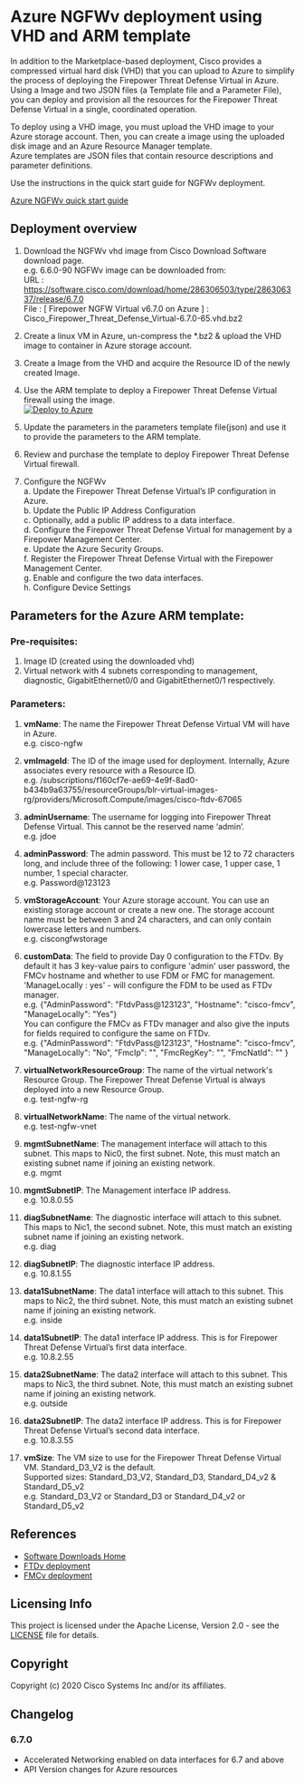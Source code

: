 # Azure NGFWv deployment using VHD and ARM template

In addition to the Marketplace-based deployment, Cisco provides a compressed virtual hard disk (VHD) that you can upload to Azure to simplify the process of deploying the Firepower Threat Defense Virtual in Azure. <br>
Using a Image and two JSON files (a Template file and a Parameter File), you can deploy and provision all the resources for the Firepower Threat Defense Virtual in a single, coordinated operation.

To deploy using a VHD image, you must upload the VHD image to your Azure storage account. Then, you can create a image using the uploaded disk image and an Azure Resource Manager template.<br>
Azure templates are JSON files that contain resource descriptions and parameter definitions.

Use the instructions in the quick start guide for NGFWv deployment.<br>

[Azure NGFWv quick start guide](https://www.cisco.com/c/en/us/td/docs/security/firepower/quick_start/azure/ftdv-azure-qsg.html)


## Deployment overview

1. Download the NGFWv vhd image from Cisco Download Software download page.<br>
e.g. 6.6.0-90 NGFWv image can be downloaded from:<br>
URL  : https://software.cisco.com/download/home/286306503/type/286306337/release/6.7.0 <br>
File : [ Firepower NGFW Virtual v6.7.0 on Azure ] : Cisco_Firepower_Threat_Defense_Virtual-6.7.0-65.vhd.bz2<br>

2. Create a linux VM in Azure, un-compress the *.bz2 & upload the VHD image to container in Azure storage account.

3. Create a Image from the VHD and acquire the Resource ID of the newly created Image.

4. Use the ARM template to deploy a Firepower Threat Defense Virtual firewall using the image.\
[![Deploy to Azure](https://aka.ms/deploytoazurebutton)](https://portal.azure.com/#create/Microsoft.Template/uri/https%3A%2F%2Fraw.githubusercontent.com%2FCiscoDevNet%2Fcisco-ftdv%2Fmaster%2Fdeployment-templates%2Fazure%2FNGFWv6.7.0%2Fftdv%2Fazure-ftdv-custom-template.json)

5. Update the parameters in the parameters template file(json) and use it to provide the parameters to the ARM template.

6. Review and purchase the template to deploy Firepower Threat Defense Virtual firewall.

7. Configure the NGFWv <br>
    a. Update the Firepower Threat Defense Virtual’s IP configuration in Azure.<br>
    b. Update the Public IP Address Configuration<br>
    c. Optionally, add a public IP address to a data interface.<br>
    d. Configure the Firepower Threat Defense Virtual for management by a Firepower Management Center.<br>
    e. Update the Azure Security Groups.<br>
    f. Register the Firepower Threat Defense Virtual with the Firepower Management Center.<br>
    g. Enable and configure the two data interfaces.<br>
    h. Configure Device Settings<br>


## Parameters for the Azure ARM template:

### Pre-requisites:
1. Image ID (created using the downloaded vhd)
2. Virtual network with 4 subnets corresponding to management, diagnostic, GigabitEthernet0/0 and GigabitEthernet0/1 respectively.

### Parameters:
1. **vmName**: The name the Firepower Threat Defense Virtual VM will have in Azure.<br>
e.g. cisco-ngfw

2. **vmImageId**: The ID of the image used for deployment. Internally, Azure associates every resource with a Resource ID.<br>
e.g. /subscriptions/f160cf7e-ae69-4e9f-8ad0-b434b9a63755/resourceGroups/blr-virtual-images-rg/providers/Microsoft.Compute/images/cisco-ftdv-67065

3. **adminUsername**: The username for logging into Firepower Threat Defense Virtual. This cannot be the reserved name ‘admin’.<br>
e.g. jdoe

4. **adminPassword**: The admin password. This must be 12 to 72 characters long, and include three of the following: 1 lower case, 1 upper case, 1 number, 1 special character.<br>
e.g. Password@123123

5. **vmStorageAccount**: Your Azure storage account. You can use an existing storage account or create a new one. The storage account name must be between 3 and 24 characters, and can only contain lowercase letters and numbers.<br>
e.g. ciscongfwstorage

6. **customData**: The field to provide Day 0 configuration to the FTDv. By default it has 3 key-value pairs to configure 'admin' user password, the FMCv hostname and whether to use FDM or FMC for management.<br>
'ManageLocally : yes' - will configure the FDM to be used as FTDv manager.<br>
e.g. {"AdminPassword": "FtdvPass@123123", "Hostname": "cisco-fmcv", "ManageLocally": "Yes"}<br>
You can configure the FMCv as FTDv manager and also give the inputs for fields required to configure the same on FTDv.<br>
e.g. {"AdminPassword": "FtdvPass@123123", "Hostname": "cisco-fmcv", "ManageLocally": "No", "FmcIp": "<fmcIp>", "FmcRegKey": "<fmcRegKey>", "FmcNatId": "<fmcNatId>" }<br>

7. **virtualNetworkResourceGroup**: The name of the virtual network's Resource Group. The Firepower Threat Defense Virtual is always deployed into a new Resource Group.<br>
e.g. test-ngfw-rg

8. **virtualNetworkName**: The name of the virtual network.<br>
e.g. test-ngfw-vnet

9. **mgmtSubnetName**: The management interface will attach to this subnet. This maps to Nic0, the first subnet. Note, this must match an existing subnet name if joining an existing network.<br>
e.g. mgmt

10. **mgmtSubnetIP**: The Management interface IP address.<br>
e.g. 10.8.0.55

11. **diagSubnetName**: The diagnostic interface will attach to this subnet. This maps to Nic1, the second subnet. Note, this must match an existing subnet name if joining an existing network.<br>
e.g. diag

12. **diagSubnetIP**: The diagnostic interface IP address.<br>
e.g. 10.8.1.55

13. **data1SubnetName**: The data1 interface will attach to this subnet. This maps to Nic2, the third subnet. Note, this must match an existing subnet name if joining an existing network.<br>
e.g. inside

14. **data1SubnetIP**: The data1 interface IP address. This is for Firepower Threat Defense Virtual’s first data interface.<br>
e.g. 10.8.2.55

15. **data2SubnetName**: The data2 interface will attach to this subnet. This maps to Nic3, the third subnet. Note, this must match an existing subnet name if joining an existing network.<br>
e.g. outside

16. **data2SubnetIP**: The data2 interface IP address. This is for Firepower Threat Defense Virtual’s second data interface.<br>
e.g. 10.8.3.55

17. **vmSize**: The VM size to use for the Firepower Threat Defense Virtual VM. Standard_D3_V2 is the default.<br>
Supported sizes: Standard_D3_V2, Standard_D3, Standard_D4_v2 & Standard_D5_v2<br>
e.g. Standard_D3_V2 or Standard_D3 or Standard_D4_v2 or Standard_D5_v2


## References
* [Software Downloads Home](https://software.cisco.com/download/home/286306503/type/286306337/release/6.7.0)
* [FTDv deployment](https://www.cisco.com/c/en/us/td/docs/security/firepower/quick_start/azure/ftdv-azure-gsg/ftdv-azure-deploy.html#id_82702)
* [FMCv deployment](https://www.cisco.com/c/en/us/td/docs/security/firepower/quick_start/fmcv/fpmc-virtual/fpmc-virtual-azure.html#id_106502)

## Licensing Info
This project is licensed under the Apache License, Version 2.0 - see the [LICENSE](../../../../LICENSE) file for details.

## Copyright
Copyright (c) 2020 Cisco Systems Inc and/or its affiliates.

## Changelog

### 6.7.0
- Accelerated Networking enabled on data interfaces for 6.7 and above
- API Version changes for Azure resources


